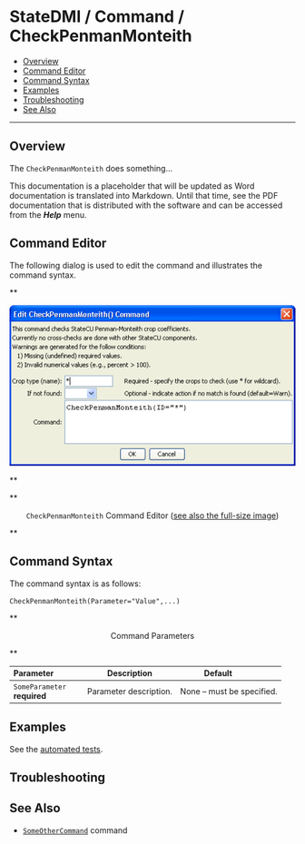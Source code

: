 # StateDMI / Command / CheckPenmanMonteith #

* [Overview](#overview)
* [Command Editor](#command-editor)
* [Command Syntax](#command-syntax)
* [Examples](#examples)
* [Troubleshooting](#troubleshooting)
* [See Also](#see-also)

-------------------------

## Overview ##

The `CheckPenmanMonteith` does something...

This documentation is a placeholder that will be updated as Word documentation is translated into Markdown.
Until that time, see the PDF documentation that is distributed with the software and can be accessed
from the ***Help*** menu.

## Command Editor ##

The following dialog is used to edit the command and illustrates the command syntax.

**<p style="text-align: center;">
![CheckPenmanMonteith](CheckPenmanMonteith.png)
</p>**

**<p style="text-align: center;">
`CheckPenmanMonteith` Command Editor (<a href="../CheckPenmanMonteith.png">see also the full-size image</a>)
</p>**

## Command Syntax ##

The command syntax is as follows:

```text
CheckPenmanMonteith(Parameter="Value",...)
```
**<p style="text-align: center;">
Command Parameters
</p>**

| **Parameter**&nbsp;&nbsp;&nbsp;&nbsp;&nbsp;&nbsp;&nbsp;&nbsp;&nbsp;&nbsp;&nbsp;&nbsp; | **Description** | **Default**&nbsp;&nbsp;&nbsp;&nbsp;&nbsp;&nbsp;&nbsp;&nbsp;&nbsp;&nbsp; |
| --------------|-----------------|----------------- |
|`SomeParameter`<br>**required**|Parameter description.|None – must be specified.|

## Examples ##

See the [automated tests](https://github.com/OpenCDSS/cdss-app-statedmi-test/tree/master/test/regression/commands/CheckPenmanMonteith).

## Troubleshooting ##

## See Also ##

* [`SomeOtherCommand`](../SomeOtherCommand/SomeOtherCommand) command
